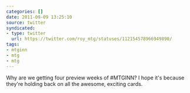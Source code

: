 ```yaml
---
categories: []
date: 2011-09-09 13:25:10
source: twitter
syndicated:
- type: twitter
  url: https://twitter.com/roy_mtg/statuses/112154578966949890/
tags:
- mtginn
- mtg
- mtg
---
```


Why are we getting four preview weeks of #MTGINN? I hope it's because they're holding back on all the awesome, exciting cards.